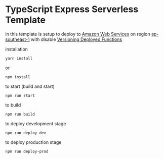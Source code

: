 # TypeScript Express Serverless Template

in this template is setup to deploy to [Amazon Web Services](https://aws.amazon.com/) on region [ap-southeast-1](https://en.wikipedia.org/wiki/Singapore) with disable [Versioning Deployed Functions](https://www.serverless.com/framework/docs/providers/aws/guide/functions#versioning-deployed-functions)

installation
```
yarn install
```
or
```
npm install
```

to start (build and start)
```
npm run start
```

to build
```
npm run build
```

to deploy development stage
```
npm run deploy-dev
```

to deploy production stage
```
npm run deploy-prod
```